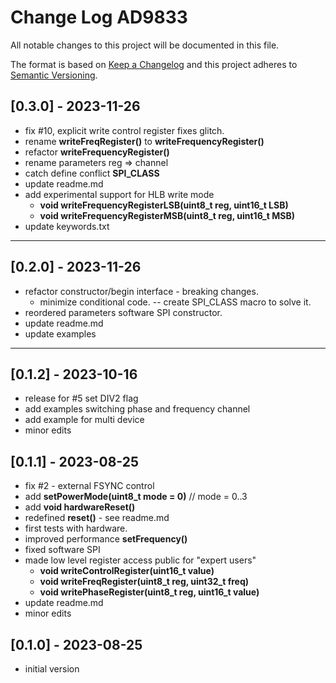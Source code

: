 # Change Log AD9833

All notable changes to this project will be documented in this file.

The format is based on [Keep a Changelog](http://keepachangelog.com/)
and this project adheres to [Semantic Versioning](http://semver.org/).


## [0.3.0] - 2023-11-26
- fix #10, explicit write control register fixes glitch.
- rename **writeFreqRegister()** to **writeFrequencyRegister()**
- refactor **writeFrequencyRegister()**
- rename  parameters reg => channel
- catch define conflict __SPI_CLASS__
- update readme.md
- add experimental support for HLB write mode
  - **void writeFrequencyRegisterLSB(uint8_t reg, uint16_t LSB)**
  - **void writeFrequencyRegisterMSB(uint8_t reg, uint16_t MSB)**
- update keywords.txt

----

## [0.2.0] - 2023-11-26
- refactor constructor/begin interface - breaking changes.
  - minimize conditional code. -- create SPI_CLASS macro to solve it.
- reordered parameters software SPI constructor.
- update readme.md
- update examples

----

## [0.1.2] - 2023-10-16
- release for #5 set DIV2 flag
- add examples switching phase and frequency channel
- add example for multi device
- minor edits

## [0.1.1] - 2023-08-25
- fix #2 - external FSYNC control
- add **setPowerMode(uint8_t mode = 0)**  //  mode = 0..3
- add **void hardwareReset()**
- redefined **reset()** - see readme.md
- first tests with hardware.
- improved performance **setFrequency()**
- fixed software SPI
- made low level register access public for "expert users"
  - **void writeControlRegister(uint16_t value)**
  - **void writeFreqRegister(uint8_t reg, uint32_t freq)**
  - **void writePhaseRegister(uint8_t reg, uint16_t value)**
- update readme.md
- minor edits

## [0.1.0] - 2023-08-25
- initial version

